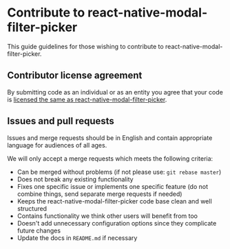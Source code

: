 # Contribute to react-native-modal-filter-picker

This guide guidelines for those wishing to contribute to react-native-modal-filter-picker.

## Contributor license agreement

By submitting code as an individual or as an entity you agree that your code is [licensed the same as react-native-modal-filter-picker](README.md).

## Issues and pull requests

Issues and merge requests should be in English and contain appropriate language for audiences of all ages.

We will only accept a merge requests which meets the following criteria:

* Can be merged without problems (if not please use: `git rebase master`)
* Does not break any existing functionality
* Fixes one specific issue or implements one specific feature (do not combine things, send separate merge requests if needed)
* Keeps the react-native-modal-filter-picker code base clean and well structured
* Contains functionality we think other users will benefit from too
* Doesn't add unnecessary configuration options since they complicate future changes
* Update the docs in `README.md` if necessary
